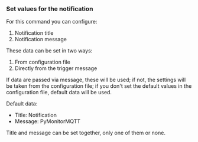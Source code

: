 ### Set values for the notification

For this command you can configure:
1. Notification title
2. Notification message

These data can be set in two ways:
1. From configuration file
2. Directly from the trigger message

If data are passed via message, these will be used; if not, the settings will be taken from the configuration file; if you don't set the default values in the configuration file, default data will be used.

Default data:
- Title: Notification
- Message: PyMonitorMQTT

Title and message can be set together, only one of them or none.